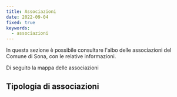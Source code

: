 ```yaml
---
title: Associazioni
date: 2022-09-04
fixed: true
keywords:
  - associazioni
---
```


<script>
  import TabellaAssociazioni from "../data/associazioni/TabellaAssociazioni.svelte";
  import MappaAssociazioni from "../data/associazioni/MappaAssociazioni.svelte";
  import TipologiaAssociazioni from "../data/associazioni/TipologiaAssociazioni.svelte";
</script>

In questa sezione è possibile consultare l'albo delle associazioni del Comune di Sona, con le relative informazioni.

<TabellaAssociazioni />

Di seguito la mappa delle associazioni

<MappaAssociazioni />

## Tipologia di associazioni

<TipologiaAssociazioni />
